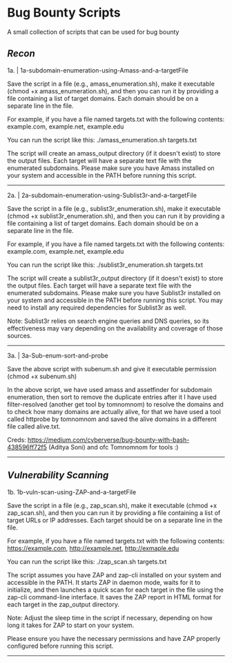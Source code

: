 # Bug Bounty Scripts

A small collection of scripts that can be used for bug bounty

***Recon***
-----------------------------------------------------------------------------------------------------------------------------------------
1a.  |  1a-subdomain-enumeration-using-Amass-and-a-targetFile

Save the script in a file (e.g., amass_enumeration.sh), make it executable (chmod +x amass_enumeration.sh), 
and then you can run it by providing a file containing a list of target domains. Each domain should be on a separate line in the file.

For example, if you have a file named targets.txt with the following contents:
example.com,
example.net,
example.edu

You can run the script like this:
./amass_enumeration.sh targets.txt

The script will create an amass_output directory (if it doesn't exist) to store the output files. 
Each target will have a separate text file with the enumerated subdomains.
Please make sure you have Amass installed on your system and accessible in the PATH before running this script.

------------------------------------------------------------------------------------------------------------------------------------------
2a.  |  2a-subdomain-enumeration-using-Sublist3r-and-a-targetFile

Save the script in a file (e.g., sublist3r_enumeration.sh), make it executable (chmod +x sublist3r_enumeration.sh), 
and then you can run it by providing a file containing a list of target domains. Each domain should be on a separate line in the file.

For example, if you have a file named targets.txt with the following contents:
example.com,
example.net,
example.edu

You can run the script like this:
./sublist3r_enumeration.sh targets.txt

The script will create a sublist3r_output directory (if it doesn't exist) to store the output files. 
Each target will have a separate text file with the enumerated subdomains.
Please make sure you have Sublist3r installed on your system and accessible in the PATH before running this script. 
You may need to install any required dependencies for Sublist3r as well.

Note: Sublist3r relies on search engine queries and DNS queries, 
so its effectiveness may vary depending on the availability and coverage of those sources.

------------------------------------------------------------------------------------------------------------------------------------------
3a.  |  3a-Sub-enum-sort-and-probe

Save the above script with subenum.sh and give it executable permission (chmod +x subenum.sh)

In the above script, we have used amass and assetfinder for subdomain enumeration, then sort to remove the duplicate entries after it I have used filter-resolved (another get tool by tomnomnom) to resolve the domains and to check how many domains are actually alive, for that we have used a tool called httprobe by tomnomnom and saved the alive domains in a different file called alive.txt.

Creds: https://medium.com/cyberverse/bug-bounty-with-bash-438596ff72f5 (Aditya Soni) and ofc Tomnomnom for tools :)

------------------------------------------------------------------------------------------------------------------------------------------


***Vulnerability Scanning***
-------------------------------------------------------------------------------------------------------------------------------------------
1b.    1b-vuln-scan-using-ZAP-and-a-targetFile

Save the script in a file (e.g., zap_scan.sh), make it executable (chmod +x zap_scan.sh), 
and then you can run it by providing a file containing a list of target URLs or IP addresses. 
Each target should be on a separate line in the file.

For example, if you have a file named targets.txt with the following contents:
https://example.com,
http://example.net,
http://exmaple.edu

You can run the script like this:
./zap_scan.sh targets.txt

The script assumes you have ZAP and zap-cli installed on your system and accessible in the PATH. 
It starts ZAP in daemon mode, waits for it to initialize, and then launches a quick scan for each target in the file 
using the zap-cli command-line interface. 
It saves the ZAP report in HTML format for each target in the zap_output directory.

Note: Adjust the sleep time in the script if necessary, depending on how long it takes for ZAP to start on your system.

Please ensure you have the necessary permissions and have ZAP properly configured before running this script.

---------------------------------------------------------------------------------------------------------------------------------------------
